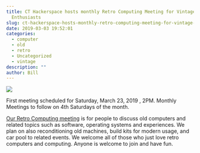 ```yaml
---
title: CT Hackerspace hosts monthly Retro Computing Meeting for Vintage Computer
  Enthusiasts
slug: ct-hackerspace-hosts-monthly-retro-computing-meeting-for-vintage-computer-enthusiasts
date: 2019-03-03 19:52:01
categories:
  - computer
  - old
  - retro
  - Uncategorized
  - vintage
description: ""
author: Bill
---
```


![](/uploads/2019/03/6o0.gif)

First meeting scheduled for Saturday, March 23, 2019 , 2PM. Monthly Meetings to follow on 4th Saturdays of the month.

[Our Retro Computing meeting](https://www.meetup.com/CT-Hackerspace/events/259453906/) is for people to discuss old computers and related topics such as software, operating systems and experiences. We plan on also reconditioning old machines, build kits for modern usage, and car pool to related events. We welcome all of those who just love retro computers and computing. Anyone is welcome to join and have fun.
